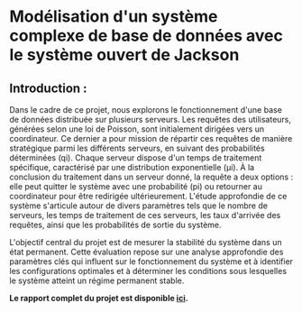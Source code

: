 # Modélisation d'un système complexe de base de données avec le système ouvert de Jackson

## **Introduction :**

Dans le cadre de ce projet, nous explorons le fonctionnement d'une base de données
distribuée sur plusieurs serveurs. Les requêtes des utilisateurs, générées selon une loi
de Poisson, sont initialement dirigées vers un coordinateur. Ce dernier a pour mission
de répartir ces requêtes de manière stratégique parmi les différents serveurs, en
suivant des probabilités déterminées (qi). Chaque serveur dispose d'un temps de
traitement spécifique, caractérisé par une distribution exponentielle (μi). À la
conclusion du traitement dans un serveur donné, la requête a deux options : elle peut
quitter le système avec une probabilité (pi) ou retourner au coordinateur pour être
redirigée ultérieurement. L'étude approfondie de ce système s'articule autour de divers
paramètres tels que le nombre de serveurs, les temps de traitement de ces serveurs, les
taux d'arrivée des requêtes, ainsi que les probabilités de sortie du système.

L'objectif central du projet est de mesurer la stabilité du système dans un état
permanent. Cette évaluation repose sur une analyse approfondie des paramètres clés
qui influent sur le fonctionnement du système et à identifier les configurations
optimales et à déterminer les conditions sous lesquelles le système atteint un régime
permanent stable.

**Le rapport complet du projet est disponible  [ici](Rapport_du_Projet.pdf).**


